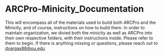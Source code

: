 # ARCPro-Minicity_Documentation
This will encompass all of the materials used to build both ARCPro and the Minicity, and of course, instructions on how to build them. In order to maintain organization, we divied both the minicity as well as ARCPro into their own respective folders, with their instructions inside. Please refer to them to begin. If there is anything missing or questions, please reach out to dvargas88@ou.edu
